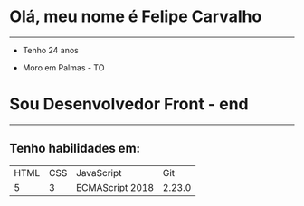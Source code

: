 # Olá, meu nome é Felipe Carvalho
<hr>
<ul>
  <li><p>Tenho 24 anos</p></li>
  <li>Moro em Palmas - TO</li>
  </ul>
<h1>Sou Desenvolvedor Front - end</h1>
<hr>
<h2>Tenho habilidades em:</h2>

<table>
<tr>
<td>HTML</td>
<td>CSS</td>
<td>JavaScript</td>
<td>Git</td>
</tr>
<tr>
<td>5</td>
<td>3</td>
<td>ECMAScript 2018</td>
<td>2.23.0</td>
</tr>
</table>
